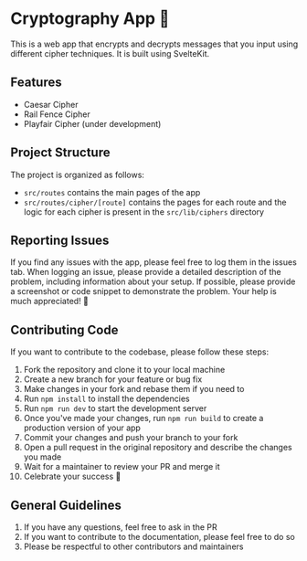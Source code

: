 # Cryptography App 🔐

This is a web app that encrypts and decrypts messages that you input using different cipher techniques. It is built using SvelteKit.

## Features

- Caesar Cipher
- Rail Fence Cipher
- Playfair Cipher (under development)

## Project Structure

The project is organized as follows:

- `src/routes` contains the main pages of the app
- `src/routes/cipher/[route]` contains the pages for each route and the logic for each cipher is present in the `src/lib/ciphers` directory

## Reporting Issues

If you find any issues with the app, please feel free to log them in the issues tab. When logging an issue, please provide a detailed description of the problem, including information about your setup. If possible, please provide a screenshot or code snippet to demonstrate the problem. Your help is much appreciated! 🙏

## Contributing Code

If you want to contribute to the codebase, please follow these steps:

1. Fork the repository and clone it to your local machine
2. Create a new branch for your feature or bug fix
3. Make changes in your fork and rebase them if you need to
4. Run `npm install` to install the dependencies
5. Run `npm run dev` to start the development server
6. Once you've made your changes, run `npm run build` to create a production version of your app
7. Commit your changes and push your branch to your fork
8. Open a pull request in the original repository and describe the changes you made
9. Wait for a maintainer to review your PR and merge it
10. Celebrate your success 🎉

## General Guidelines

1. If you have any questions, feel free to ask in the PR
2. If you want to contribute to the documentation, please feel free to do so
3. Please be respectful to other contributors and maintainers
